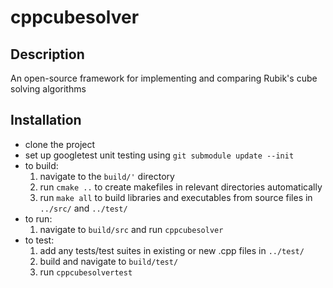 # cppcubesolver

## Description
An open-source framework for implementing and comparing Rubik's cube solving algorithms

## Installation
- clone the project
- set up googletest unit testing using `git submodule update --init`
- to build:
	1. navigate to the `build/'` directory
	2. run `cmake ..` to create makefiles in relevant directories automatically
	3. run `make all` to build libraries and executables from source files in `../src/` and `../test/`
- to run:
	1. navigate to `build/src` and run `cppcubesolver`
- to test:
	1. add any tests/test suites in existing or new .cpp files in `../test/`
	2. build and navigate to `build/test/`
	3. run `cppcubesolvertest`
